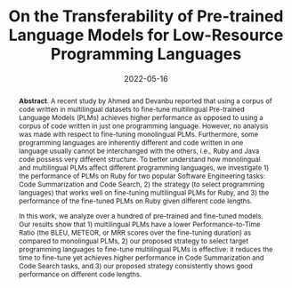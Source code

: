 ---
title: "On the Transferability of Pre-trained Language Models for Low-Resource Programming Languages"
authors: '<i>Fuxiang Chen, Fatemeh Fard, David Lo, and Timofey Bryksin</i>'
status: "published"
collection: publications
permalink: /publications/2022-05-16-language-models-transferability
date: 2022-05-16
venue: "the proceedings of <b>ICPC'22</b>"
pdf: 'https://arxiv.org/abs/2204.09653'
paperurl: 'https://doi.org/10.1145/3524610.3527917'
counter_id: 'C39'
level: 'A'
abstract: "<p><b>Abstract</b>. A recent study by Ahmed and Devanbu reported that using a corpus of code written in multilingual datasets to fine-tune multilingual Pre-trained Language Models (PLMs) achieves higher performance as opposed to using a corpus of code written in just one programming language. However, no analysis was made with respect to fine-tuning monolingual PLMs. Furthermore, some programming languages are inherently different and code written in one language usually cannot be interchanged with the others, i.e., Ruby and Java code possess very different structure. To better understand how monolingual and multilingual PLMs affect different programming languages, we investigate 1) the performance of PLMs on Ruby for two popular Software Engineering tasks: Code Summarization and Code Search, 2) the strategy (to select programming languages) that works well on fine-tuning multilingual PLMs for Ruby, and 3) the performance of the fine-tuned PLMs on Ruby given different code lengths.</p><p>In this work, we analyze over a hundred of pre-trained and fine-tuned models. Our results show that 1) multilingual PLMs have a lower Performance-to-Time Ratio (the BLEU, METEOR, or MRR scores over the fine-tuning duration) as compared to monolingual PLMs, 2) our proposed strategy to select target programming languages to fine-tune multilingual PLMs is effective: it reduces the time to fine-tune yet achieves higher performance in Code Summarization and Code Search tasks, and 3) our proposed strategy consistently shows good performance on different code lengths.</p>"
---